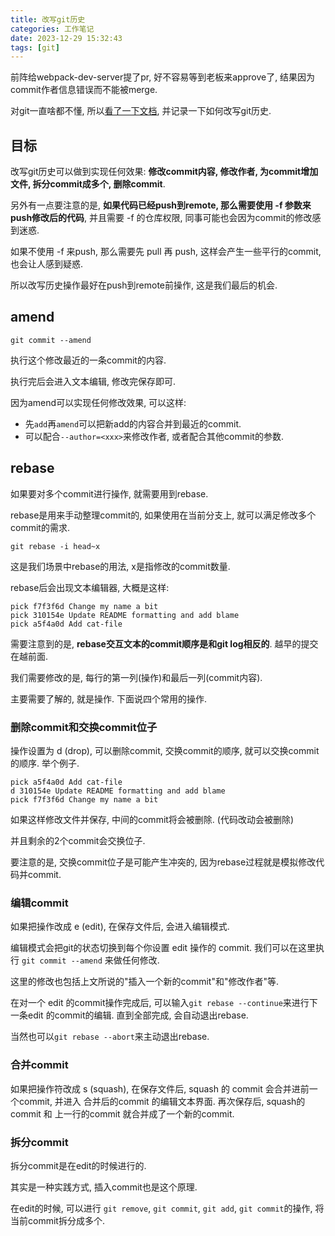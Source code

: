 ```yaml
---
title: 改写git历史
categories: 工作笔记
date: 2023-12-29 15:32:43
tags: [git]
---
```

前阵给webpack-dev-server提了pr, 好不容易等到老板来approve了, 结果因为commit作者信息错误而不能被merge.

对git一直啥都不懂, 所以[看了一下文档](https://git-scm.com/book/en/v2/Git-Tools-Rewriting-History), 并记录一下如何改写git历史.

<!--more-->

## 目标

改写git历史可以做到实现任何效果: **修改commit内容, 修改作者, 为commit增加文件, 拆分commit成多个, 删除commit**.

另外有一点要注意的是, **如果代码已经push到remote, 那么需要使用 -f 参数来push修改后的代码**, 并且需要 -f 的仓库权限, 同事可能也会因为commit的修改感到迷惑.

如果不使用 -f 来push, 那么需要先 pull 再 push, 这样会产生一些平行的commit, 也会让人感到疑惑.

所以改写历史操作最好在push到remote前操作, 这是我们最后的机会.

## amend

```
git commit --amend
```

执行这个修改最近的一条commit的内容.

执行完后会进入文本编辑, 修改完保存即可.

因为amend可以实现任何修改效果, 可以这样:

+ 先`add`再`amend`可以把新add的内容合并到最近的commit.
+ 可以配合`--author=<xxx>`来修改作者, 或者配合其他commit的参数.

## rebase

如果要对多个commit进行操作, 就需要用到rebase.

rebase是用来手动整理commit的, 如果使用在当前分支上, 就可以满足修改多个commit的需求.

```
git rebase -i head~x
```

这是我们场景中rebase的用法, x是指修改的commit数量. 

rebase后会出现文本编辑器, 大概是这样:

```
pick f7f3f6d Change my name a bit
pick 310154e Update README formatting and add blame
pick a5f4a0d Add cat-file
```

需要注意到的是, **rebase交互文本的commit顺序是和git log相反的**. 越早的提交在越前面.

我们需要修改的是, 每行的第一列(操作)和最后一列(commit内容).

主要需要了解的, 就是操作. 下面说四个常用的操作. 

### 删除commit和交换commit位子

操作设置为 d (drop), 可以删除commit, 交换commit的顺序, 就可以交换commit的顺序. 举个例子.

```
pick a5f4a0d Add cat-file
d 310154e Update README formatting and add blame
pick f7f3f6d Change my name a bit
```

如果这样修改文件并保存, 中间的commit将会被删除. (代码改动会被删除)

并且剩余的2个commit会交换位子.

要注意的是, 交换commit位子是可能产生冲突的, 因为rebase过程就是模拟修改代码并commit.

### 编辑commit

如果把操作改成 e (edit), 在保存文件后, 会进入编辑模式.

编辑模式会把git的状态切换到每个你设置 edit 操作的 commit. 我们可以在这里执行 `git commit --amend` 来做任何修改.

这里的修改也包括上文所说的"插入一个新的commit"和"修改作者"等.

在对一个 edit 的commit操作完成后, 可以输入`git rebase --continue`来进行下一条edit 的commit的编辑. 直到全部完成, 会自动退出rebase.

当然也可以`git rebase --abort`来主动退出rebase.

### 合并commit

如果把操作符改成 s (squash), 在保存文件后, squash 的 commit 会合并进前一个commit, 并进入 合并后的commit 的编辑文本界面. 再次保存后, squash的commit 和 上一行的commit 就合并成了一个新的commit.

### 拆分commit

拆分commit是在edit的时候进行的.

其实是一种实践方式, 插入commit也是这个原理.

在edit的时候, 可以进行 `git remove`, `git commit`, `git add`, `git commit`的操作, 将当前commit拆分成多个.
